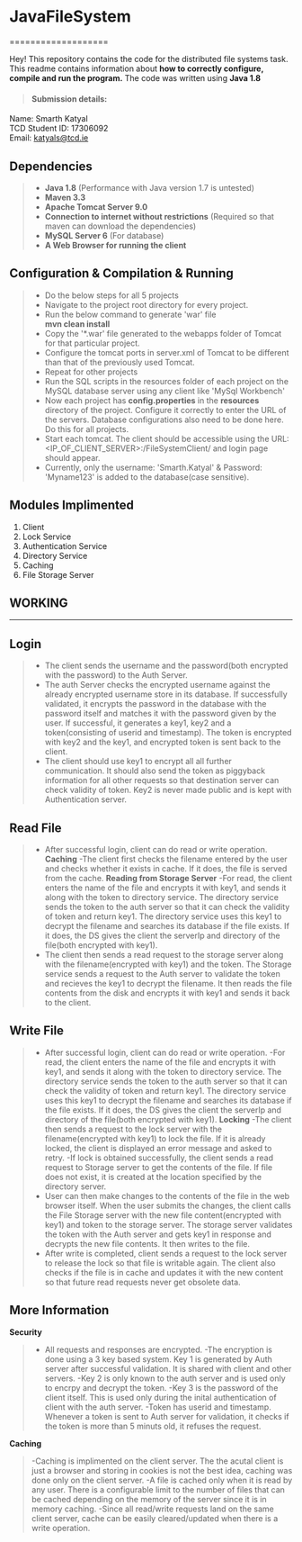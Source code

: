 # JavaFileSystem
===================


Hey! 
This repository contains the code for the distributed file systems task.  This readme contains information about **how to correctly configure, compile and run the program.** The code was written using **Java 1.8**


>#### <i class="icon-upload"></i> Submission details:
Name: Smarth Katyal
<br>TCD Student ID: 17306092
<br>Email: katyals@tcd.ie

Dependencies
-------------
>- **Java 1.8** (Performance with Java version 1.7 is untested)
>- **Maven 3.3** 
>- **Apache Tomcat Server 9.0**
>- **Connection to internet without restrictions** (Required so that maven can download the dependencies)
>- **MySQL Server 6** (For database)
>- **A Web Browser for running the client**

Configuration & Compilation & Running
-------------------------------------
>- Do the below steps for all 5 projects
>-  Navigate to the project root directory for every project.
>- Run the below command to generate 'war' file
<br>**mvn clean install**
>- Copy the '*.war' file generated to the webapps folder of Tomcat for that particular project.
>- Configure the tomcat ports in server.xml of Tomcat to be different than that of the previously used Tomcat.
>- Repeat for other projects
>- Run the SQL scripts in the resources folder of each project on the MySQL database server using any client like 'MySql Workbench'
>- Now each project has **config.properties** in the **resources** directory of the project. Configure it correctly to enter the URL of the servers. Database configurations also need to be done here. Do this for all projects.
>- Start each tomcat. The client should be accessible using the URL: <IP_OF_CLIENT_SERVER>:<PORT>/FileSystemClient/ and login page should appear.
>- Currently, only the username: 'Smarth.Katyal' & Password: 'Myname123' is added to the database(case sensitive).



Modules Implimented
---------------------
1) Client
2) Lock Service
3) Authentication Service
4) Directory Service
5) Caching
6) File Storage Server

WORKING
---------------------
___________________________________________________________________________________________________

Login
---------------------
>- The client sends the username and the password(both encrypted with the password) to the Auth Server. 
>- The auth Server checks the encrypted username against the already encrypted username store in its database. If successfully validated, it encrypts the password in the database with the password itself and matches it with the password given by the user. If successful, it generates a key1, key2 and a token(consisting of userid and timestamp). The token is encrypted with key2 and the key1, and encrypted token is sent back to the client.
>- The client should use key1 to encrypt all all further communication. It should also send the token as piggyback information for all other requests so that destination server can check validity of token. Key2 is never made public and is kept with Authentication server.

Read File
---------------------
>- After successful login, client can do read or write operation. 
**Caching**
>-The client first checks the filename entered by the user and checks whether it exists in cache. If it does, the file is served from the cache. 
**Reading from Storage Server**
>-For read, the client enters the name of the file and encrypts it with key1, and sends it along with the token to directory service. The directory service sends the token to the auth server so that it can check the validity of token and return key1. The directory service uses this key1 to decrypt the filename and searches its database if the file exists. If it does, the DS gives the client the serverIp and directory of the file(both encrypted with key1).
>- The client then sends a read request to the storage server along with the filename(encrypted with key1) and the token. The Storage service sends a request to the Auth server to validate the token and recieves the key1 to decrypt the filename. It then reads the file contents from the disk and encrypts it with key1 and sends it back to the client.


Write File
---------------------
>- After successful login, client can do read or write operation. 
>-For read, the client enters the name of the file and encrypts it with key1, and sends it along with the token to directory service. The directory service sends the token to the auth server so that it can check the validity of token and return key1. The directory service uses this key1 to decrypt the filename and searches its database if the file exists. If it does, the DS gives the client the serverIp and directory of the file(both encrypted with key1).
**Locking**
>-The client then sends a request to the lock server with the filename(encrypted with key1) to lock the file. If it is already locked, the client is displayed an error message and asked to retry. 
>-If lock is obtained successfully, the client sends a read request to Storage server to get the contents of the file. If file does not exist, it is created at the location specified by the directory server. 
>- User can then make changes to the contents of the file in the web browser itself. When the user submits the changes, the client calls the File Storage server with the new file content(encrypted with key1) and token to the storage server. The storage server validates the token with the Auth server and gets key1 in response and decrypts the new file contents. It then writes to the file.
>- After write is completed, client sends a request to the lock server to release the lock so that file is writable again. The client also checks if the file is in cache and updates it with the new content so that future read requests never get obsolete data.



More Information
---------------------
**Security**
>- All requests and responses are encrypted.
>-The encryption is done using a 3 key based system. Key 1 is generated by Auth server after successful validation. It is shared with client and other servers.
>-Key 2 is only known to the auth server and is used only to encrpy and decrypt the token.
>-Key 3 is the password of the client itself. This is used only during the inital authentication of client with the auth server.
>-Token has userid and timestamp. Whenever a token is sent to Auth server for validation, it checks if the token is more than 5 minuts old, it refuses the request.

**Caching**
>-Caching is implimented on the client server. The the acutal client is just a browser and storing in cookies is not the best idea, caching was done only on the client server. 
>-A file is cached only when it is read by any user. There is a configurable limit to the number of files that can be cached depending on the memory of the server since it is in memory caching. 
>-Since all read/write requests land on the same client server, cache can be easily cleared/updated when there is a write operation.


